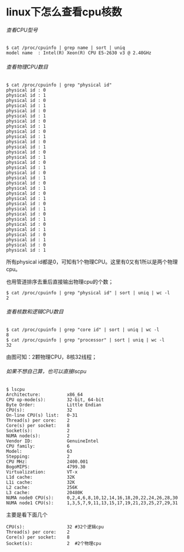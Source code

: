 # linux下怎么查看cpu核数

###### 查看CPU型号

```shell script
$ cat /proc/cpuinfo | grep name | sort | uniq
model name	: Intel(R) Xeon(R) CPU E5-2630 v3 @ 2.40GHz
```

###### 查看物理CPU数目

```shell script
$ cat /proc/cpuinfo | grep "physical id"
physical id	: 0
physical id	: 1
physical id	: 0
physical id	: 1
physical id	: 0
physical id	: 1
physical id	: 0
physical id	: 1
physical id	: 0
physical id	: 1
physical id	: 0
physical id	: 1
physical id	: 0
physical id	: 1
physical id	: 0
physical id	: 1
physical id	: 0
physical id	: 1
physical id	: 0
physical id	: 1
physical id	: 0
physical id	: 1
physical id	: 0
physical id	: 1
physical id	: 0
physical id	: 1
physical id	: 0
physical id	: 1
physical id	: 0
physical id	: 1
physical id	: 0
physical id	: 1

```
所有physical id都是0，可知有1个物理CPU。这里有0又有1所以是两个物理cpu。

也用管道排序去重后直接输出物理cpu的个数；

```shell script
$ cat /proc/cpuinfo | grep "physical id" | sort | uniq | wc -l
2
```

###### 查看核数和逻辑CPU数目

```shell script
$ cat /proc/cpuinfo | grep "core id" | sort | uniq | wc -l
8
$ cat /proc/cpuinfo | grep "processor" | sort | uniq | wc -l
32
```
由图可知：2颗物理CPU，8核32线程；

###### 如果不想自己算，也可以直接lscpu

```shell script
$ lscpu
Architecture:          x86_64
CPU op-mode(s):        32-bit, 64-bit
Byte Order:            Little Endian
CPU(s):                32
On-line CPU(s) list:   0-31
Thread(s) per core:    2
Core(s) per socket:    8
Socket(s):             2
NUMA node(s):          2
Vendor ID:             GenuineIntel
CPU family:            6
Model:                 63
Stepping:              2
CPU MHz:               2400.001
BogoMIPS:              4799.30
Virtualization:        VT-x
L1d cache:             32K
L1i cache:             32K
L2 cache:              256K
L3 cache:              20480K
NUMA node0 CPU(s):     0,2,4,6,8,10,12,14,16,18,20,22,24,26,28,30
NUMA node1 CPU(s):     1,3,5,7,9,11,13,15,17,19,21,23,25,27,29,31

```
主要是看下面几个
```shell script
CPU(s):                32 #32个逻辑cpu
Thread(s) per core:    2
Core(s) per socket:    8
Socket(s):             2  #2个物理cpu
```